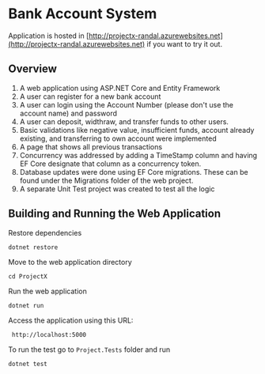 # Bank Account System
Application is hosted in [http://projectx-randal.azurewebsites.net](http://projectx-randal.azurewebsites.net) if you want to try it out.

## Overview
1. A web application  using ASP.NET Core and Entity Framework
2. A user can register for a new bank account
3. A user can login using the Account Number (please don't use the account name) and password
4. A user can deposit, widthraw, and transfer funds to other users.
5. Basic validations like negative value, insufficient funds, account already existing, and transferring to own account were implemented
6. A page that shows all previous transactions
7. Concurrency was addressed by adding a TimeStamp column and having EF Core designate that column as a concurrency token.
8. Database updates were done using EF Core migrations. These can be found under the Migrations folder of the web project.
9. A separate Unit Test project was created to test all the logic

## Building and Running the Web Application
Restore dependencies
```
dotnet restore
```
Move to the web application directory
```
cd ProjectX
```
Run the web application
```
dotnet run
```
Access the application using this URL:
```
 http://localhost:5000
```
To run the test go to `Project.Tests` folder and run
```
dotnet test
```
